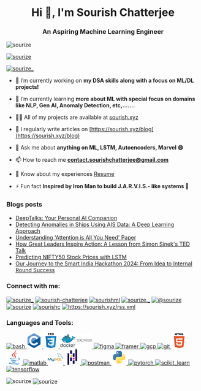 <h1 align="center">Hi 👋, I'm Sourish Chatterjee</h1>
<h3 align="center">An Aspiring Machine Learning Engineer</h3>

<p align="left"> <img src="https://komarev.com/ghpvc/?username=sourize&label=Profile%20views&color=0e75b6&style=flat" alt="sourize" /> </p>

<p align="left"> <a href="https://github.com/ryo-ma/github-profile-trophy"><img src="https://github-profile-trophy.vercel.app/?username=sourize" alt="sourize" /></a> </p>

<p align="left"> <a href="https://twitter.com/sourize_" target="blank"><img src="https://img.shields.io/twitter/follow/sourize_?logo=twitter&style=for-the-badge" alt="sourize_" /></a> </p>

- 🔭 I’m currently working on **my DSA skills along with a focus on ML/DL projects!**

- 🌱 I’m currently learning **more about ML with special focus on domains like NLP, Gen AI, Anomaly Detection, etc,.......**

- 👨‍💻 All of my projects are available at [sourish.xyz](sourish.xyz)

- 📝 I regularly write articles on [https://sourish.xyz/blog](https://sourish.xyz/blog)

- 💬 Ask me about **anything on ML, LSTM, Autoencoders, Marvel 😄**

- 📫 How to reach me **contact.sourishchatterjee@gmail.com**

- 📄 Know about my experiences [Resume](https://drive.google.com/file/d/14lAcE0tF1swWZ5YNQlw2rjuP0hIJN8qn/view?usp=sharing)

- ⚡ Fun fact **Inspired by Iron Man to build J.A.R.V.I.S.- like systems 🤖**

### Blogs posts
<!-- BLOG-POST-LIST:START -->
- [DeepTalks: Your Personal AI Companion](https://sourish.xyz/blog/deeptalks-your-personal-ai-companion/)
- [Detecting Anomalies in Ships Using AIS Data: A Deep Learning Approach](https://sourish.xyz/blog/anomaly-detection/)
- [Understanding &#39;Attention is All You Need&#39; Paper](https://sourish.xyz/blog/attention-is-all-you-need/)
- [How Great Leaders Inspire Action: A Lesson from Simon Sinek&#39;s TED Talk](https://sourish.xyz/blog/how-great-leaders-inspire-action/)
- [Predicting NIFTY50 Stock Prices with LSTM](https://sourish.xyz/blog/predicting-nifty50-stock-prices-with-lstm/)
- [Our Journey to the Smart India Hackathon 2024: From Idea to Internal Round Success](https://sourish.xyz/blog/sih2024/)
<!-- BLOG-POST-LIST:END -->

<h3 align="left">Connect with me:</h3>
<p align="left">
<a href="https://twitter.com/sourize_" target="blank"><img align="center" src="https://raw.githubusercontent.com/rahuldkjain/github-profile-readme-generator/master/src/images/icons/Social/twitter.svg" alt="sourize_" height="30" width="40" /></a>
<a href="https://linkedin.com/in/sourish-chatterjee" target="blank"><img align="center" src="https://raw.githubusercontent.com/rahuldkjain/github-profile-readme-generator/master/src/images/icons/Social/linked-in-alt.svg" alt="sourish-chatterjee" height="30" width="40" /></a>
<a href="https://kaggle.com/sourishml" target="blank"><img align="center" src="https://raw.githubusercontent.com/rahuldkjain/github-profile-readme-generator/master/src/images/icons/Social/kaggle.svg" alt="sourishml" height="30" width="40" /></a>
<a href="https://instagram.com/sourize._" target="blank"><img align="center" src="https://raw.githubusercontent.com/rahuldkjain/github-profile-readme-generator/master/src/images/icons/Social/instagram.svg" alt="sourize._" height="30" width="40" /></a>
<a href="https://medium.com/@sourize" target="blank"><img align="center" src="https://raw.githubusercontent.com/rahuldkjain/github-profile-readme-generator/master/src/images/icons/Social/medium.svg" alt="@sourize" height="30" width="40" /></a>
<a href="https://www.leetcode.com/sourize" target="blank"><img align="center" src="https://raw.githubusercontent.com/rahuldkjain/github-profile-readme-generator/master/src/images/icons/Social/leet-code.svg" alt="sourize" height="30" width="40" /></a>
<a href="https://auth.geeksforgeeks.org/user/sourishc" target="blank"><img align="center" src="https://raw.githubusercontent.com/rahuldkjain/github-profile-readme-generator/master/src/images/icons/Social/geeks-for-geeks.svg" alt="sourishc" height="30" width="40" /></a>
<a href="/https://sourish.xyz/rss.xml" target="blank"><img align="center" src="https://raw.githubusercontent.com/rahuldkjain/github-profile-readme-generator/master/src/images/icons/Social/rss.svg" alt="https://sourish.xyz/rss.xml" height="30" width="40" /></a>
</p>

<h3 align="left">Languages and Tools:</h3>
<p align="left"> <a href="https://www.gnu.org/software/bash/" target="_blank" rel="noreferrer"> <img src="https://www.vectorlogo.zone/logos/gnu_bash/gnu_bash-icon.svg" alt="bash" width="40" height="40"/> </a> <a href="https://www.cprogramming.com/" target="_blank" rel="noreferrer"> <img src="https://raw.githubusercontent.com/devicons/devicon/master/icons/c/c-original.svg" alt="c" width="40" height="40"/> </a> <a href="https://www.w3schools.com/css/" target="_blank" rel="noreferrer"> <img src="https://raw.githubusercontent.com/devicons/devicon/master/icons/css3/css3-original-wordmark.svg" alt="css3" width="40" height="40"/> </a> <a href="https://www.docker.com/" target="_blank" rel="noreferrer"> <img src="https://raw.githubusercontent.com/devicons/devicon/master/icons/docker/docker-original-wordmark.svg" alt="docker" width="40" height="40"/> </a> <a href="https://expressjs.com" target="_blank" rel="noreferrer"> <img src="https://raw.githubusercontent.com/devicons/devicon/master/icons/express/express-original-wordmark.svg" alt="express" width="40" height="40"/> </a> <a href="https://www.figma.com/" target="_blank" rel="noreferrer"> <img src="https://www.vectorlogo.zone/logos/figma/figma-icon.svg" alt="figma" width="40" height="40"/> </a> <a href="https://www.framer.com/" target="_blank" rel="noreferrer"> <img src="https://www.vectorlogo.zone/logos/framer/framer-icon.svg" alt="framer" width="40" height="40"/> </a> <a href="https://cloud.google.com" target="_blank" rel="noreferrer"> <img src="https://www.vectorlogo.zone/logos/google_cloud/google_cloud-icon.svg" alt="gcp" width="40" height="40"/> </a> <a href="https://git-scm.com/" target="_blank" rel="noreferrer"> <img src="https://www.vectorlogo.zone/logos/git-scm/git-scm-icon.svg" alt="git" width="40" height="40"/> </a> <a href="https://www.w3.org/html/" target="_blank" rel="noreferrer"> <img src="https://raw.githubusercontent.com/devicons/devicon/master/icons/html5/html5-original-wordmark.svg" alt="html5" width="40" height="40"/> </a> <a href="https://www.java.com" target="_blank" rel="noreferrer"> <img src="https://raw.githubusercontent.com/devicons/devicon/master/icons/java/java-original.svg" alt="java" width="40" height="40"/> </a> <a href="https://www.mathworks.com/" target="_blank" rel="noreferrer"> <img src="https://upload.wikimedia.org/wikipedia/commons/2/21/Matlab_Logo.png" alt="matlab" width="40" height="40"/> </a> <a href="https://www.mysql.com/" target="_blank" rel="noreferrer"> <img src="https://raw.githubusercontent.com/devicons/devicon/master/icons/mysql/mysql-original-wordmark.svg" alt="mysql" width="40" height="40"/> </a> <a href="https://pandas.pydata.org/" target="_blank" rel="noreferrer"> <img src="https://raw.githubusercontent.com/devicons/devicon/2ae2a900d2f041da66e950e4d48052658d850630/icons/pandas/pandas-original.svg" alt="pandas" width="40" height="40"/> </a> <a href="https://postman.com" target="_blank" rel="noreferrer"> <img src="https://www.vectorlogo.zone/logos/getpostman/getpostman-icon.svg" alt="postman" width="40" height="40"/> </a> <a href="https://www.python.org" target="_blank" rel="noreferrer"> <img src="https://raw.githubusercontent.com/devicons/devicon/master/icons/python/python-original.svg" alt="python" width="40" height="40"/> </a> <a href="https://pytorch.org/" target="_blank" rel="noreferrer"> <img src="https://www.vectorlogo.zone/logos/pytorch/pytorch-icon.svg" alt="pytorch" width="40" height="40"/> </a> <a href="https://scikit-learn.org/" target="_blank" rel="noreferrer"> <img src="https://upload.wikimedia.org/wikipedia/commons/0/05/Scikit_learn_logo_small.svg" alt="scikit_learn" width="40" height="40"/> </a> <a href="https://www.tensorflow.org" target="_blank" rel="noreferrer"> <img src="https://www.vectorlogo.zone/logos/tensorflow/tensorflow-icon.svg" alt="tensorflow" width="40" height="40"/> </a> </p>

<p><img align="left" src="https://github-readme-stats.vercel.app/api/top-langs?username=sourize&show_icons=true&locale=en&layout=compact" alt="sourize" /></p>

<p>&nbsp;<img align="center" src="https://github-readme-stats.vercel.app/api?username=sourize&show_icons=true&locale=en" alt="sourize" /></p>

